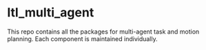 # ltl_multi_agent
This repo contains all the packages for multi-agent task and motion planning. Each component is maintained individually.
